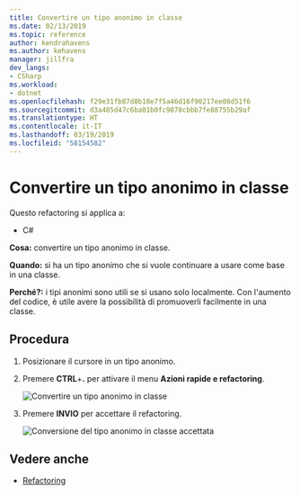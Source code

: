 ```yaml
---
title: Convertire un tipo anonimo in classe
ms.date: 02/13/2019
ms.topic: reference
author: kendrahavens
ms.author: kehavens
manager: jillfra
dev_langs:
- CSharp
ms.workload:
- dotnet
ms.openlocfilehash: f29e31fb87d8b18e7f5a46d16f90217ee08d51f6
ms.sourcegitcommit: d3a485d47c6ba01b0fc9878cbbb7fe88755b29af
ms.translationtype: HT
ms.contentlocale: it-IT
ms.lasthandoff: 03/19/2019
ms.locfileid: "58154582"
---
```

# <a name="convert-anonymous-type-to-class"></a>Convertire un tipo anonimo in classe

Questo refactoring si applica a:

- C#

**Cosa:** convertire un tipo anonimo in classe.

**Quando:** si ha un tipo anonimo che si vuole continuare a usare come base in una classe.

**Perché?:** i tipi anonimi sono utili se si usano solo localmente. Con l'aumento del codice, è utile avere la possibilità di promuoverli facilmente in una classe.

## <a name="how-to"></a>Procedura

1. Posizionare il cursore in un tipo anonimo.
2. Premere **CTRL**+**.** per attivare il menu **Azioni rapide e refactoring**.

   ![Convertire un tipo anonimo in classe](media/convert-anon-to-class.png)

2. Premere **INVIO** per accettare il refactoring.

   ![Conversione del tipo anonimo in classe accettata](media/convert-anon-to-class-complete.png)

## <a name="see-also"></a>Vedere anche

- [Refactoring](../refactoring-in-visual-studio.md)
